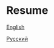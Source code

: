 # Resume

[English](https://github.com/ankostyuk/resume/blob/master/resume-en.md)

[Русский](https://github.com/ankostyuk/resume/blob/master/resume-ru.md)
